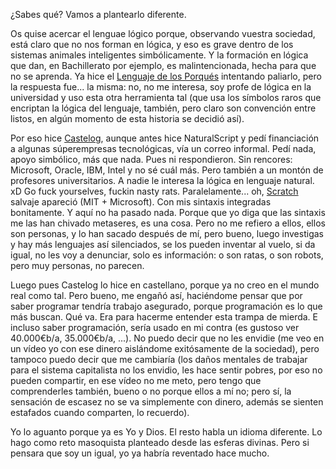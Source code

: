 ¿Sabes qué? Vamos a plantearlo diferente.

Os quise acercar el lenguae lógico porque, observando vuestra sociedad, está claro que no nos forman en lógica, y eso es grave dentro de los sistemas animales inteligentes simbólicamente. Y la formación en lógica que dan, en Bachillerato por ejemplo, es malintencionada, hecha para que no se aprenda. Ya hice el [Lenguaje de los Porqués](https://github.com/allnulled/porque) intentando paliarlo, pero la respuesta fue... la misma: no, no me interesa, soy profe de lógica en la universidad y uso esta otra herramienta tal (que usa los símbolos raros que encriptan la lógica del lenguaje, también, pero claro son convención entre listos, en algún momento de esta historia se decidió así).

Por eso hice [Castelog](https://github.com/allnulled/castelog), aunque antes hice NaturalScript y pedí financiación a algunas súperempresas tecnológicas, vía un correo informal. Pedí nada, apoyo simbólico, más que nada. Pues ni respondieron. Sin rencores: Microsoft, Oracle, IBM, Intel y no sé cuál más. Pero también a un montón de profesores universitarios. A nadie le interesa la lógica en lenguaje natural. xD Go fuck yourselves, fuckin nasty rats. Paralelamente... oh, [Scratch](https://scratch.mit.edu/) salvaje apareció (MIT + Microsoft). Con mis sintaxis integradas bonitamente. Y aquí no ha pasado nada. Porque que yo diga que las sintaxis me las han chivado metaseres, es una cosa. Pero no me refiero a ellos, ellos son personas, y lo han sacado después de mí, pero bueno, luego investigas y hay más lenguajes así silenciados, se los pueden inventar al vuelo, si da igual, no les voy a denunciar, solo es información: o son ratas, o son robots, pero muy personas, no parecen.

Luego pues Castelog lo hice en castellano, porque ya no creo en el mundo real como tal. Pero bueno, me engañó así, haciéndome pensar que por saber programar tendría trabajo asegurado, porque programación es lo que más buscan. Qué va. Era para hacerme entender esta trampa de mierda. E incluso saber programación, sería usado en mi contra (es gustoso ver 40.000€b/a, 35.000€b/a, ...). No puedo decir que no les envidie (me veo en un vídeo yo con ese dinero aislándome exitósamente de la sociedad), pero tampoco puedo decir que me cambiaría (los daños mentales de trabajar para el sistema capitalista no los envidio, les hace sentir pobres, por eso no pueden compartir, en ese vídeo no me meto, pero tengo que comprenderles también, bueno o no porque ellos a mí no; pero sí, la sensación de escasez no se va simplemente con dinero, además se sienten estafados cuando comparten, lo recuerdo).

Yo lo aguanto porque ya es Yo y Dios. El resto habla un idioma diferente. Lo hago como reto masoquista planteado desde las esferas divinas. Pero si pensara que soy un igual, yo ya habría reventado hace mucho.
